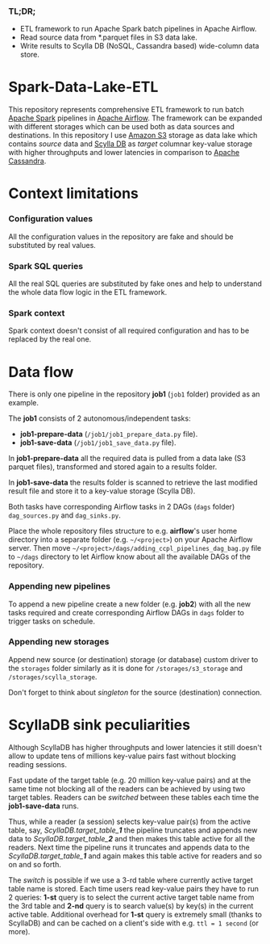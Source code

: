 ### TL;DR;

- ETL framework to run Apache Spark batch pipelines in Apache Airflow.
- Read source data from *.parquet files in S3 data lake.
- Write results to Scylla DB (NoSQL, Cassandra based) wide-column data store.


# Spark-Data-Lake-ETL

This repository represents comprehensive ETL framework to run batch [Apache Spark](https://spark.apache.org/) pipelines in [Apache Airflow](https://airflow.apache.org/). The framework can be expanded with different storages which can be used both as data sources and destinations. 
In this repository I use [Amazon S3](https://aws.amazon.com/s3/) storage as data lake which contains *source* data and [Scylla DB](https://www.scylladb.com/)  as *target* columnar key-value storage with higher throughputs and lower latencies in comparison to [Apache Cassandra](https://cassandra.apache.org/).

# Context limitations
### Configuration values
All the configuration values in the repository are fake and should be substituted by real values.

### Spark SQL queries
All the real SQL queries are substituted by fake ones and help to understand the whole data flow logic in the ETL framework. 

### Spark context
Spark context doesn't consist of all required configuration and has to be replaced by the real one.

# Data flow
There is only one pipeline in the repository **job1** (`job1` folder) provided as an example. 

The **job1** consists of 2 autonomous/independent tasks:
 - **job1-prepare-data** (`/job1/job1_prepare_data.py` file).
 - **job1-save-data** (`/job1/job1_save_data.py` file).
 
In **job1-prepare-data** all the required data is pulled from a data lake (S3 parquet files), transformed and stored again to a results folder.

In **job1-save-data** the results folder is scanned to retrieve the last modified result file and store it to a key-value storage (Scylla DB).

Both tasks have corresponding Airflow tasks in 2 DAGs (`dags` folder) `dag_sources.py` and `dag_sinks.py`. 

Place the whole repository files structure to e.g. **airflow**'s user home directory into a separate folder (e.g. `~/<project>`) on your Apache Airflow server. 
Then move `~/<project>/dags/adding_ccpl_pipelines_dag_bag.py` file to `~/dags` directory to let Airflow know about all the available DAGs of the repository. 

### Appending new pipelines
To append a new pipeline create a new folder (e.g. **job2**) with all the new tasks required and create corresponding Airflow DAGs in `dags` folder to trigger tasks on schedule.

### Appending new storages
Append new source (or destination) storage (or database) custom driver to the `storages` folder similarly as it is done for `/storages/s3_storage` and `/storages/scylla_storage`. 

Don't forget to think about *singleton* for the source (destination) connection.
 
# ScyllaDB sink peculiarities
Although ScyllaDB has higher throughputs and lower latencies it still doesn't allow to update tens of millions key-value pairs fast without blocking reading sessions.

Fast update of the target table (e.g. 20 million key-value pairs) and at the same time not blocking all of the readers can be achieved by using two target tables. Readers can be *switched* between these tables each time the **job1-save-data** runs.

Thus, while a reader (a session) selects key-value pair(s) from the active table, say, *ScyllaDB.target_table_**1*** the pipeline truncates and appends new data to *ScyllaDB.target_table_**2*** and then makes this table active for all the readers. 
Next time the pipeline runs it truncates  and appends data to the *ScyllaDB.target_table_**1*** and again makes this table active for readers and so on and so forth.

The *switch* is possible if we use a 3-rd table where currently active target table name is stored. Each time users read key-value pairs they have to run 2 queries: **1-st** query is to select the current active target table name from the 3rd table and **2-nd** query is to search value(s) by key(s) in the current active table. 
Additional overhead for **1-st**  query is extremely small (thanks to ScyllaDB) and can be cached on a client's side with e.g. `ttl = 1 second` (or more).